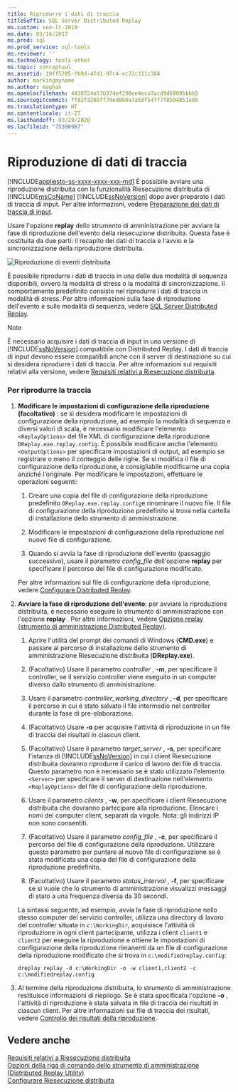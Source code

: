 ```yaml
---
title: Riprodurre i dati di traccia
titleSuffix: SQL Server Distributed Replay
ms.custom: seo-lt-2019
ms.date: 03/14/2017
ms.prod: sql
ms.prod_service: sql-tools
ms.reviewer: ''
ms.technology: tools-other
ms.topic: conceptual
ms.assetid: 19ff5285-fb9d-4fd1-97c4-ec72c311c384
author: markingmyname
ms.author: maghan
ms.openlocfilehash: 4438724a57b374ef298ce4eca7acd9d6009bbbb5
ms.sourcegitcommit: ff82f3260ff79ed860a7a58f54ff7f0594851e6b
ms.translationtype: HT
ms.contentlocale: it-IT
ms.lasthandoff: 03/29/2020
ms.locfileid: "75306987"
---
```

# <a name="replay-trace-data"></a>Riproduzione di dati di traccia
[!INCLUDE[appliesto-ss-xxxx-xxxx-xxx-md](../../includes/appliesto-ss-xxxx-xxxx-xxx-md.md)]
  È possibile avviare una riproduzione distribuita con la funzionalità Riesecuzione distribuita di [!INCLUDE[msCoName](../../includes/msconame-md.md)] [!INCLUDE[ssNoVersion](../../includes/ssnoversion-md.md)] dopo aver preparato i dati di traccia di input. Per altre informazioni, vedere [Preparazione dei dati di traccia di input](../../tools/distributed-replay/prepare-the-input-trace-data.md).  
  
 Usare l'opzione **replay** dello strumento di amministrazione per avviare la fase di riproduzione dell'evento della riesecuzione distribuita. Questa fase è costituita da due parti: il recapito dei dati di traccia e l'avvio e la sincronizzazione della riproduzione distribuita.  
  
 ![Riproduzione di eventi distribuita](../../tools/distributed-replay/media/eventreplay.gif "Riproduzione di eventi distribuita")  
  
 È possibile riprodurre i dati di traccia in una delle due modalità di sequenza disponibili, ovvero la modalità di stress o la modalità di sincronizzazione. Il comportamento predefinito consiste nel riprodurre i dati di traccia in modalità di stress. Per altre informazioni sulla fase di riproduzione dell'evento e sulle modalità di sequenza, vedere [SQL Server Distributed Replay](../../tools/distributed-replay/sql-server-distributed-replay.md).  
  
> [!NOTE]  
>  È necessario acquisire i dati di traccia di input in una versione di [!INCLUDE[ssNoVersion](../../includes/ssnoversion-md.md)] compatibile con Distributed Replay. I dati di traccia di input devono essere compatibili anche con il server di destinazione su cui si desidera riprodurre i dati di traccia. Per altre informazioni sui requisiti relativi alla versione, vedere [Requisiti relativi a Riesecuzione distribuita](../../tools/distributed-replay/distributed-replay-requirements.md).  
  
### <a name="to-replay-the-trace"></a>Per riprodurre la traccia  
  
1.  **Modificare le impostazioni di configurazione della riproduzione (facoltativo)** : se si desidera modificare le impostazioni di configurazione della riproduzione, ad esempio la modalità di sequenza e diversi valori di scala, è necessario modificare l'elemento `<ReplayOptions>` del file XML di configurazione della riproduzione `DReplay.exe.replay.config`. È possibile modificare anche l'elemento `<OutputOptions>` per specificare impostazioni di output, ad esempio se registrare o meno il conteggio delle righe. Se si modifica il file di configurazione della riproduzione, è consigliabile modificarne una copia anziché l'originale. Per modificare le impostazioni, effettuare le operazioni seguenti:  
  
    1.  Creare una copia del file di configurazione della riproduzione predefinito `DReplay.exe.replay.config`e rinominare il nuovo file. Il file di configurazione della riproduzione predefinito si trova nella cartella di installazione dello strumento di amministrazione.  
  
    2.  Modificare le impostazioni di configurazione della riproduzione nel nuovo file di configurazione.  
  
    3.  Quando si avvia la fase di riproduzione dell'evento (passaggio successivo), usare il parametro *config_file* dell'opzione **replay** per specificare il percorso del file di configurazione modificato.  
  
     Per altre informazioni sul file di configurazione della riproduzione, vedere [Configurare Distributed Replay](../../tools/distributed-replay/configure-distributed-replay.md).  
  
2.  **Avviare la fase di riproduzione dell'evento**: per avviare la riproduzione distribuita, è necessario eseguire lo strumento di amministrazione con l'opzione **replay** . Per altre informazioni, vedere [Opzione replay &#40;strumento di amministrazione Distributed Replay&#41;](../../tools/distributed-replay/replay-option-distributed-replay-administration-tool.md).  
  
    1.  Aprire l'utilità del prompt dei comandi di Windows (**CMD.exe**) e passare al percorso di installazione dello strumento di amministrazione Riesecuzione distribuita (**DReplay.exe**).  
  
    2.  (Facoltativo) Usare il parametro *controller* , **-m**, per specificare il controller, se il servizio controller viene eseguito in un computer diverso dallo strumento di amministrazione.  
  
    3.  Usare il parametro *controller_working_directory* , **-d**, per specificare il percorso in cui è stato salvato il file intermedio nel controller durante la fase di pre-elaborazione.  
  
    4.  (Facoltativo) Usare **-o** per acquisire l'attività di riproduzione in un file di traccia dei risultati in ciascun client.  
  
    5.  (Facoltativo) Usare il parametro *target_server* , **-s**, per specificare l'istanza di [!INCLUDE[ssNoVersion](../../includes/ssnoversion-md.md)] in cui i client Riesecuzione distribuita dovranno riprodurre il carico di lavoro dei file di traccia. Questo parametro non è necessario se è stato utilizzato l'elemento `<Server>` per specificare il server di destinazione nell'elemento `<ReplayOptions>` del file di configurazione della riproduzione.  
  
    6.  Usare il parametro *clients* , **-w**, per specificare i client Riesecuzione distribuita che dovranno partecipare alla riproduzione. Elencare i nomi dei computer client, separati da virgole. Nota: gli indirizzi IP non sono consentiti.  
  
    7.  (Facoltativo) Usare il parametro *config_file* , **-c**, per specificare il percorso del file di configurazione della riproduzione. Utilizzare questo parametro per puntare al nuovo file di configurazione se è stata modificata una copia del file di configurazione della riproduzione predefinito.  
  
    8.  (Facoltativo) Usare il parametro *status_interval* , **-f**, per specificare se si vuole che lo strumento di amministrazione visualizzi messaggi di stato a una frequenza diversa da 30 secondi.  
  
     La sintassi seguente, ad esempio, avvia la fase di riproduzione nello stesso computer del servizio controller, utilizza una directory di lavoro del controller situata in `c:\WorkingDir`, acquisisce l'attività di riproduzione in ogni client partecipante, utilizza i client `client1` e `client2` per eseguire la riproduzione e ottiene le impostazioni di configurazione della riproduzione rimanenti da un file di configurazione della riproduzione modificato che si trova in `c:\modifiedreplay.config`:  
  
     `dreplay replay -d c:\WorkingDir -o -w client1,client2 -c c:\modifiedreplay.config`  
  
3.  Al termine della riproduzione distribuita, lo strumento di amministrazione restituisce informazioni di riepilogo. Se è stata specificata l'opzione **-o** , l'attività di riproduzione è stata salvata in file di traccia dei risultati in ciascun client. Per altre informazioni sui file di traccia dei risultati, vedere [Controllo dei risultati della riproduzione](../../tools/distributed-replay/review-the-replay-results.md).  
  
## <a name="see-also"></a>Vedere anche  
 [Requisiti relativi a Riesecuzione distribuita](../../tools/distributed-replay/distributed-replay-requirements.md)   
 [Opzioni della riga di comando dello strumento di amministrazione &#40;Distributed Replay Utility&#41;](../../tools/distributed-replay/administration-tool-command-line-options-distributed-replay-utility.md)   
 [Configurare Riesecuzione distribuita](../../tools/distributed-replay/configure-distributed-replay.md)  
  
  
